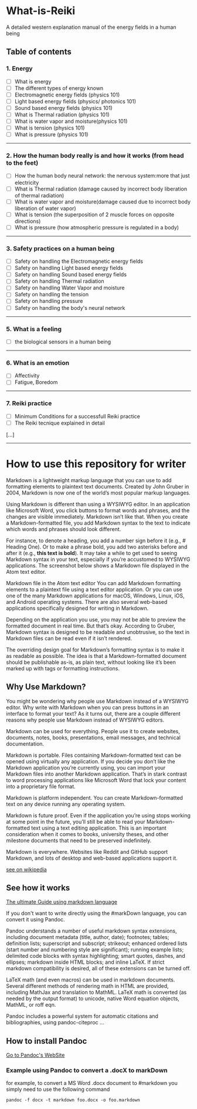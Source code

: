 # What-is-Reiki
A detailed western explanation manual of the energy fields in a human being


## Table of contents

### 1. Energy
  - [ ] What is energy
  - [ ] The different types of energy known
  - [ ] Electromagnetic energy fields (physics 101)
  - [ ] Light based energy fields (physics/ photonics 101)
  - [ ] Sound based energy fields (physics 101)
  - [ ] What is Thermal radiation (physics 101)
  - [ ] What is water vapor and moisture(physics 101)
  - [ ] What is tension (physics 101)
  - [ ] What is pressure (physics 101)
- - - -   

### 2. How the human body really is and how it works (from head to the feet) 
  - [ ] How the human body neural network:  the nervous system:more that just electricity
  - [ ] What is Thermal radiation (damage caused by incorrect body liberation of thermal radiation)
  - [ ] What is water vapor and moisture(damage caused due to incorrect body liberation of water vapor)
  - [ ] What is tension (the superposition of 2 muscle forces on opposite directions)
  - [ ] What is pressure (how atmospheric pressure is regulated in a body)
- - - -     

### 3. Safety practices on a human being
  - [ ] Safety on handling the Electromagnetic energy fields
  - [ ] Safety on handling Light based energy fields
  - [ ] Safety on handling Sound based energy fields
  - [ ] Safety on handling Thermal radiation 
  - [ ] Safety on handling Water Vapor and moisture
  - [ ] Safety on handling the tension
  - [ ] Safety on handling pressure
  - [ ] Safety on handling the body's neural network
- - - -     

### 5. What is a feeling
  - [ ] the biological sensors in a human being
 - - - -   
 
### 6. What is an emotion
  - [ ] Affectivity
  - [ ] Fatigue, Boredom
  - - - -   
  
### 7. Reiki practice
  - [ ] Minimum Conditions for a successfull Reiki practice 
  - [ ] The Reiki tecnique explained in detail 

[…]

- - - - 
# How to use this repository for writer 
Markdown is a lightweight markup language that you can use to add formatting elements to plaintext text documents. Created by John Gruber in 2004, Markdown is now one of the world’s most popular markup languages.

Using Markdown is different than using a WYSIWYG editor. In an application like Microsoft Word, you click buttons to format words and phrases, and the changes are visible immediately. Markdown isn’t like that. When you create a Markdown-formatted file, you add Markdown syntax to the text to indicate which words and phrases should look different.

For instance, to denote a heading, you add a number sign before it (e.g., # Heading One). Or to make a phrase bold, you add two asterisks before and after it (e.g., **this text is bold**). It may take a while to get used to seeing Markdown syntax in your text, especially if you’re accustomed to WYSIWYG applications. The screenshot below shows a Markdown file displayed in the Atom text editor.

Markdown file in the Atom text editor
You can add Markdown formatting elements to a plaintext file using a text editor application. Or you can use one of the many Markdown applications for macOS, Windows, Linux, iOS, and Android operating systems. There are also several web-based applications specifically designed for writing in Markdown.

Depending on the application you use, you may not be able to preview the formatted document in real time. But that’s okay. According to Gruber, Markdown syntax is designed to be readable and unobtrusive, so the text in Markdown files can be read even if it isn’t rendered.

The overriding design goal for Markdown’s formatting syntax is to make it as readable as possible. The idea is that a Markdown-formatted document should be publishable as-is, as plain text, without looking like it’s been marked up with tags or formatting instructions.

## Why Use Markdown?
You might be wondering why people use Markdown instead of a WYSIWYG editor. Why write with Markdown when you can press buttons in an interface to format your text? As it turns out, there are a couple different reasons why people use Markdown instead of WYSIWYG editors.

Markdown can be used for everything. People use it to create websites, documents, notes, books, presentations, email messages, and technical documentation.

Markdown is portable. Files containing Markdown-formatted text can be opened using virtually any application. If you decide you don’t like the Markdown application you’re currently using, you can import your Markdown files into another Markdown application. That’s in stark contrast to word processing applications like Microsoft Word that lock your content into a proprietary file format.

Markdown is platform independent. You can create Markdown-formatted text on any device running any operating system.

Markdown is future proof. Even if the application you’re using stops working at some point in the future, you’ll still be able to read your Markdown-formatted text using a text editing application. This is an important consideration when it comes to books, university theses, and other milestone documents that need to be preserved indefinitely.

Markdown is everywhere. Websites like Reddit and GitHub support Markdown, and lots of desktop and web-based applications support it.


[see on wikipedia](https://en.wikipedia.org/wiki/Markdown)

## See how it works
[The ultimate Guide using markdown language](https://gist.github.com/cuonggt/9b7d08a597b167299f0d)

If you don't want to write directly using the #markDown language, you can convert it using Pandoc.

Pandoc understands a number of useful markdown syntax extensions, including document metadata (title, author, date); footnotes; tables; definition lists; superscript and subscript; strikeout; enhanced ordered lists (start number and numbering style are significant); running example lists; delimited code blocks with syntax highlighting; smart quotes, dashes, and ellipses; markdown inside HTML blocks; and inline LaTeX. If strict markdown compatibility is desired, all of these extensions can be turned off.

LaTeX math (and even macros) can be used in markdown documents. Several different methods of rendering math in HTML are provided, including MathJax and translation to MathML. LaTeX math is converted (as needed by the output format) to unicode, native Word equation objects, MathML, or roff eqn.

Pandoc includes a powerful system for automatic citations and bibliographies, using pandoc-citeproc
...

## How to install Pandoc
[Go to Pandoc's WebSite](https://pandoc.org/installing.html)

### Example using Pandoc to convert a .docX to markDown
for example, to convert a MS Word .docx document to #markdown you simply need to use the following command 
```
pandoc -f docx -t markdown foo.docx -o foo.markdown
```



